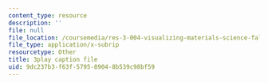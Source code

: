 ```yaml
---
content_type: resource
description: ''
file: null
file_location: /coursemedia/res-3-004-visualizing-materials-science-fall-2017/9dc237b3f63f579589048b539c98bf59_zH76mIS0ARs.vtt
file_type: application/x-subrip
resourcetype: Other
title: 3play caption file
uid: 9dc237b3-f63f-5795-8904-8b539c98bf59
---
```

